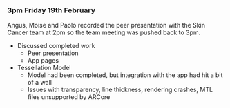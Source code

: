 ### 3pm Friday 19th February

Angus, Moise and Paolo recorded the peer presentation with the Skin Cancer team at 2pm so the team meeting was pushed back to 3pm.

* Discussed completed work
  * Peer presentation
  * App pages
* Tessellation Model
  * Model had been completed, but integration with the app had hit a bit of a wall
  * Issues with transparency, line thickness, rendering crashes, MTL files unsupported by ARCore
